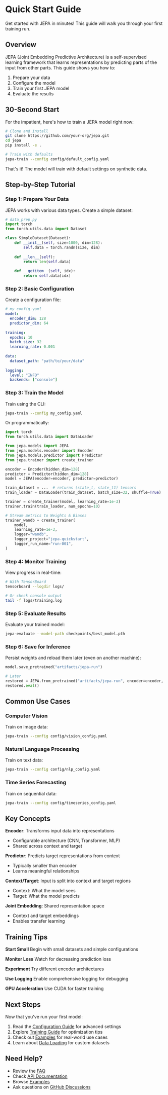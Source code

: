 # Quick Start Guide

Get started with JEPA in minutes! This guide will walk you through your first training run.

## Overview

JEPA (Joint Embedding Predictive Architecture) is a self-supervised learning framework that learns representations by predicting parts of the input from other parts. This guide shows you how to:

1. Prepare your data
2. Configure the model
3. Train your first JEPA model
4. Evaluate the results

## 30-Second Start

For the impatient, here's how to train a JEPA model right now:

```bash
# Clone and install
git clone https://github.com/your-org/jepa.git
cd jepa
pip install -e .

# Train with defaults
jepa-train --config config/default_config.yaml
```

That's it! The model will train with default settings on synthetic data.

## Step-by-Step Tutorial

### Step 1: Prepare Your Data

JEPA works with various data types. Create a simple dataset:

```python
# data_prep.py
import torch
from torch.utils.data import Dataset

class SimpleDataset(Dataset):
    def __init__(self, size=1000, dim=128):
        self.data = torch.randn(size, dim)
        
    def __len__(self):
        return len(self.data)
        
    def __getitem__(self, idx):
        return self.data[idx]
```

### Step 2: Basic Configuration

Create a configuration file:

```yaml
# my_config.yaml
model:
  encoder_dim: 128
  predictor_dim: 64
  
training:
  epochs: 10
  batch_size: 32
  learning_rate: 0.001
  
data:
  dataset_path: "path/to/your/data"
  
logging:
  level: "INFO"
  backends: ["console"]
```

### Step 3: Train the Model

Train using the CLI:

```bash
jepa-train --config my_config.yaml
```

Or programmatically:

```python
import torch
from torch.utils.data import DataLoader

from jepa.models import JEPA
from jepa.models.encoder import Encoder
from jepa.models.predictor import Predictor
from jepa.trainer import create_trainer

encoder = Encoder(hidden_dim=128)
predictor = Predictor(hidden_dim=128)
model = JEPA(encoder=encoder, predictor=predictor)

train_dataset = ...  # returns (state_t, state_t1) tensors
train_loader = DataLoader(train_dataset, batch_size=32, shuffle=True)

trainer = create_trainer(model, learning_rate=1e-3)
trainer.train(train_loader, num_epochs=10)

# Stream metrics to Weights & Biases
trainer_wandb = create_trainer(
    model,
    learning_rate=1e-3,
    logger="wandb",
    logger_project="jepa-quickstart",
    logger_run_name="run-001",
)
```

### Step 4: Monitor Training

View progress in real-time:

```bash
# With TensorBoard
tensorboard --logdir logs/

# Or check console output
tail -f logs/training.log
```

### Step 5: Evaluate Results

Evaluate your trained model:

```bash
jepa-evaluate --model-path checkpoints/best_model.pth
```

### Step 6: Save for Inference

Persist weights and reload them later (even on another machine):

```python
model.save_pretrained("artifacts/jepa-run")

# Later
restored = JEPA.from_pretrained("artifacts/jepa-run", encoder=encoder, predictor=predictor)
restored.eval()
```

## Common Use Cases

### Computer Vision

Train on image data:

```bash
jepa-train --config config/vision_config.yaml
```

### Natural Language Processing

Train on text data:

```bash
jepa-train --config config/nlp_config.yaml
```

### Time Series Forecasting

Train on sequential data:

```bash
jepa-train --config config/timeseries_config.yaml
```

## Key Concepts

**Encoder**: Transforms input data into representations
   - Configurable architecture (CNN, Transformer, MLP)
   - Shared across context and target

**Predictor**: Predicts target representations from context
   - Typically smaller than encoder
   - Learns meaningful relationships

**Context/Target**: Input is split into context and target regions
   - Context: What the model sees
   - Target: What the model predicts

**Joint Embedding**: Shared representation space
   - Context and target embeddings
   - Enables transfer learning

## Training Tips

**Start Small**
   Begin with small datasets and simple configurations

**Monitor Loss**
   Watch for decreasing prediction loss

**Experiment**
   Try different encoder architectures

**Use Logging**
   Enable comprehensive logging for debugging

**GPU Acceleration**
   Use CUDA for faster training

## Next Steps

Now that you've run your first model:

1. Read the [Configuration Guide](configuration.md) for advanced settings
2. Explore [Training Guide](training.md) for optimization tips
3. Check out [Examples](../examples/index.md) for real-world use cases
4. Learn about [Data Loading](data.md) for custom datasets

## Need Help?

- Review the [FAQ](faq.md)
- Check [API Documentation](../api/index.md)
- Browse [Examples](../examples/index.md)
- Ask questions on [GitHub Discussions](https://github.com/your-org/jepa/discussions)
